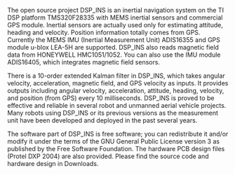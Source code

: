 The open source project DSP\_INS is an inertial navigation system on the TI DSP platform TMS320F28335 with MEMS inertial sensors and commercial GPS module. Inertial sensors are actually used only for estimating attitude, heading and velocity. Position information totally comes from GPS. Currently the MEMS IMU (Inertial Measurement Unit) ADIS16355 and GPS module u-blox LEA-5H are supported. DSP\_INS also reads magnetic field data from HONEYWELL HMC1051/1052. You can also use the IMU module ADIS16405, which integrates magnetic field sensors.

There is a 10-order extended Kalman filter in DSP\_INS, which takes angular velocity, acceleration, magnetic field, and GPS velocity as inputs. It provides outputs including angular velocity, acceleration, attitude, heading, velocity, and position (from GPS) every 10 milliseconds. DSP\_INS is proved to be effective and reliable in several robot and unmanned aerial vehicle projects. Many robots using DSP\_INS or its previous versions as the measurement unit have been developed and deployed in the past several years.

The software part of DSP\_INS is free software; you can redistribute it and/or modify it under the terms of the GNU General Public License version 3 as published by the Free Software Foundation. The hardware PCB design files (Protel DXP 2004) are also provided. Please find the source code and hardware design in Downloads.